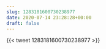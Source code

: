 ```yaml
---
slug: 1283181600730238977
date: 2020-07-14 23:28:28+00:00
draft: false
---
```


{{< tweet 1283181600730238977 >}}
